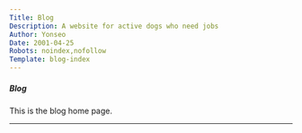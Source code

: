 ```yaml
---
Title: Blog
Description: A website for active dogs who need jobs
Author: Yonseo
Date: 2001-04-25
Robots: noindex,nofollow
Template: blog-index
---
```


<h5>Blog</h5>
<p>This is the blog home page.</p>
<hr/>
